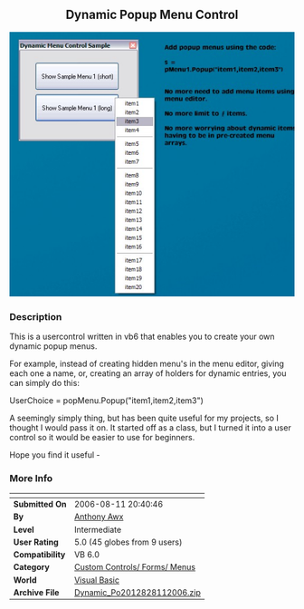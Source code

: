 ﻿<div align="center">

## Dynamic Popup Menu Control

<img src="PIC2006811204953757.jpg">
</div>

### Description

This is a usercontrol written in vb6 that enables you to create your own dynamic popup menus.

For example, instead of creating hidden menu's in the menu editor, giving each one a name, or, creating an array of holders for dynamic entries, you can simply do this:

UserChoice = popMenu.Popup("item1,item2,item3")

A seemingly simply thing, but has been quite useful for my projects, so I thought I would pass it on. It started off as a class, but I turned it into a user control so it would be easier to use for beginners.

Hope you find it useful -
 
### More Info
 


<span>             |<span>
---                |---
**Submitted On**   |2006-08-11 20:40:46
**By**             |[Anthony Awx](https://github.com/Planet-Source-Code/PSCIndex/blob/master/ByAuthor/anthony-awx.md)
**Level**          |Intermediate
**User Rating**    |5.0 (45 globes from 9 users)
**Compatibility**  |VB 6\.0
**Category**       |[Custom Controls/ Forms/  Menus](https://github.com/Planet-Source-Code/PSCIndex/blob/master/ByCategory/custom-controls-forms-menus__1-4.md)
**World**          |[Visual Basic](https://github.com/Planet-Source-Code/PSCIndex/blob/master/ByWorld/visual-basic.md)
**Archive File**   |[Dynamic\_Po2012828112006\.zip](https://github.com/Planet-Source-Code/anthony-awx-dynamic-popup-menu-control__1-66255/archive/master.zip)








